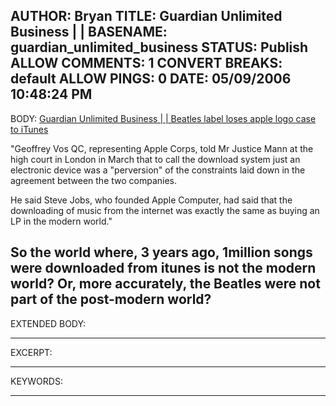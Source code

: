 AUTHOR: Bryan
TITLE: Guardian Unlimited Business | |
BASENAME: guardian_unlimited_business
STATUS: Publish
ALLOW COMMENTS: 1
CONVERT BREAKS: __default__
ALLOW PINGS: 0
DATE: 05/09/2006 10:48:24 PM
-----
BODY:
<a title="Guardian Unlimited Business | | Beatles label loses apple logo case to iTunes" href="http://business.guardian.co.uk/story/0,,1770161,00.html?gusrc=rss">Guardian Unlimited Business | | Beatles label loses apple logo case to iTunes</a>

"Geoffrey Vos QC, representing Apple Corps, told Mr Justice Mann at the high court in London in March that to call the download system just an electronic device was a "perversion" of the constraints laid down in the agreement between the two companies.

He said Steve Jobs, who founded Apple Computer, had said that the downloading of music from the internet was exactly the same as buying an LP in the modern world."

So the world where, 3 years ago, 1million songs were downloaded from itunes is not the modern world? Or, more accurately, the Beatles were not part of the post-modern world?
-----
EXTENDED BODY:

-----
EXCERPT:

-----
KEYWORDS:

-----


